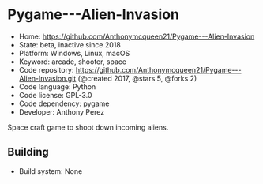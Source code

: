 # Pygame---Alien-Invasion

- Home: https://github.com/Anthonymcqueen21/Pygame---Alien-Invasion
- State: beta, inactive since 2018
- Platform: Windows, Linux, macOS
- Keyword: arcade, shooter, space
- Code repository: https://github.com/Anthonymcqueen21/Pygame---Alien-Invasion.git (@created 2017, @stars 5, @forks 2)
- Code language: Python
- Code license: GPL-3.0
- Code dependency: pygame
- Developer: Anthony Perez

Space craft game to shoot down incoming aliens.

## Building

- Build system: None
